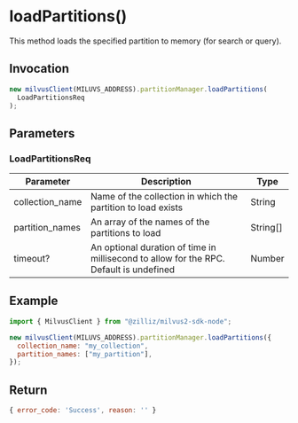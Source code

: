 # loadPartitions()

This method loads the specified partition to memory (for search or query).

## Invocation

```javascript
new milvusClient(MILUVS_ADDRESS).partitionManager.loadPartitions(
  LoadPartitionsReq
);
```

## Parameters

### LoadPartitionsReq

| Parameter       | Description                                                                            | Type         |
| --------------- | -------------------------------------------------------------------------------------- | ------------ |
| collection_name | Name of the collection in which the partition to load exists                           | String       |
| partition_names | An array of the names of the partitions to load                                        | String[] |
| timeout?        | An optional duration of time in millisecond to allow for the RPC. Default is undefined | Number       |

## Example

```javascript
import { MilvusClient } from "@zilliz/milvus2-sdk-node";

new milvusClient(MILUVS_ADDRESS).partitionManager.loadPartitions({
  collection_name: "my_collection",
  partition_names: ["my_partition"],
});
```

## Return

```javascript
{ error_code: 'Success', reason: '' }
```
